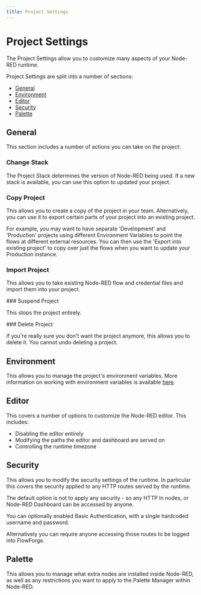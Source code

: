 ```yaml
---
title: Project Settings
---
```


# Project Settings

The Project Settings allow you to customize many aspects of your Node-RED runtime.

Project Settings are split into a number of sections:

 - [General](#general)
 - [Environment](#environment)
 - [Editor](#editor)
 - [Security](#security)
 - [Palette](#palette)

## General

This section includes a number of actions you can take on the project:

### Change Stack

The Project Stack determines the version of Node-RED being used. If a new stack
is available, you can use this option to updated your project.

### Copy Project

This allows you to create a copy of the project in your team. Alternatively, you
can use it to export certain parts of your project into an existing project.

For example, you may want to have separate 'Development' and 'Production' projects
using different Environment Variables to point the flows at different external
resources. You can then use the 'Export into existing project' to copy over just the
flows when you want to update your Production instance.

### Import Project

This allows you to take existing Node-RED flow and credential files and import them
into your project.

### Suspend Project

This stops the project entirely.

### Delete Project

If you're really sure you don't want the project anymore, this allows you to delete
it. You cannot undo deleting a project.

## Environment

This allows you to manage the project's environment variables. More information
on working with environment variables is available [here](./envvar.md).

## Editor

This covers a number of options to customize the Node-RED editor. This includes:

 - Disabling the editor entirely
 - Modifying the paths the editor and dashboard are served on
 - Controlling the runtime timezone

## Security

This allows you to modify the security settings of the runtime. In particular
this covers the security applied to any HTTP routes served by the runtime.

The default option is not to apply any security - so any HTTP In nodes, or Node-RED
Dashboard can be accessed by anyone.

You can optionally enabled Basic Authentication, with a single hardcoded username
and password.

Alternatively you can require anyone accessing those routes to be logged into
FlowForge.

## Palette

This allows you to manage what extra nodes are installed inside Node-RED, as well
as any restrictions you want to apply to the Palette Manager within Node-RED.